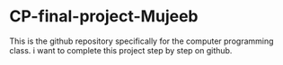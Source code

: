 # CP-final-project-Mujeeb
This is the github repository specifically for the computer programming class.
i want to complete this project step by step on github.
